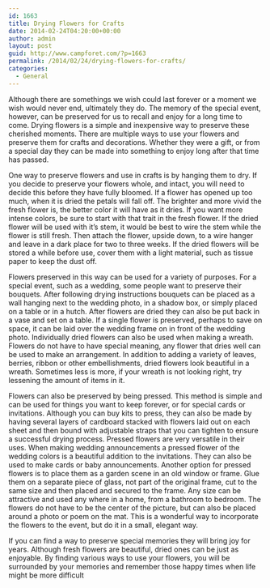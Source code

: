 ```yaml
---
id: 1663
title: Drying Flowers for Crafts
date: 2014-02-24T04:20:00+00:00
author: admin
layout: post
guid: http://www.campforet.com/?p=1663
permalink: /2014/02/24/drying-flowers-for-crafts/
categories:
  - General
---
```

Although there are somethings we wish could last forever or a moment we wish would never end, ultimately they do. The memory of the special event, however, can be preserved for us to recall and enjoy for a long time to come. Drying flowers is a simple and inexpensive way to preserve these cherished moments. There are multiple ways to use your flowers and preserve them for crafts and decorations. Whether they were a gift, or from a special day they can be made into something to enjoy long after that time has passed.

One way to preserve flowers and use in crafts is by hanging them to dry. If you decide to preserve your flowers whole, and intact, you will need to decide this before they have fully bloomed. If a flower has opened up too much, when it is dried the petals will fall off. The brighter and more vivid the fresh flower is, the better color it will have as it dries. If you want more intense colors, be sure to start with that trait in the fresh flower. If the dried flower will be used with it&#8217;s stem, it would be best to wire the stem while the flower is still fresh. Then attach the flower, upside down, to a wire hanger and leave in a dark place for two to three weeks. If the dried flowers will be stored a while before use, cover them with a light material, such as tissue paper to keep the dust off.

Flowers preserved in this way can be used for a variety of purposes. For a special event, such as a wedding, some people want to preserve their bouquets. After following drying instructions bouquets can be placed as a wall hanging next to the wedding photo, in a shadow box, or simply placed on a table or in a hutch. After flowers are dried they can also be put back in a vase and set on a table. If a single flower is preserved, perhaps to save on space, it can be laid over the wedding frame on in front of the wedding photo. Individually dried flowers can also be used when making a wreath. Flowers do not have to have special meaning, any flower that dries well can be used to make an arrangement. In addition to adding a variety of leaves, berries, ribbon or other embellishments, dried flowers look beautiful in a wreath. Sometimes less is more, if your wreath is not looking right, try lessening the amount of items in it.

Flowers can also be preserved by being pressed. This method is simple and can be used for things you want to keep forever, or for special cards or invitations. Although you can buy kits to press, they can also be made by having several layers of cardboard stacked with flowers laid out on each sheet and then bound with adjustable straps that you can tighten to ensure a successful drying process. Pressed flowers are very versatile in their uses. When making wedding announcements a pressed flower of the wedding colors is a beautiful addition to the invitations. They can also be used to make cards or baby announcements. Another option for pressed flowers is to place them as a garden scene in an old window or frame. Glue them on a separate piece of glass, not part of the original frame, cut to the same size and then placed and secured to the frame. Any size can be attractive and used any where in a home, from a bathroom to bedroom. The flowers do not have to be the center of the picture, but can also be placed around a photo or poem on the mat. This is a wonderful way to incorporate the flowers to the event, but do it in a small, elegant way.

If you can find a way to preserve special memories they will bring joy for years. Although fresh flowers are beautiful, dried ones can be just as enjoyable. By finding various ways to use your flowers, you will be surrounded by your memories and remember those happy times when life might be more difficult